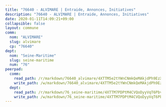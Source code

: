 ```yaml
---
title: "76640 - ALVIMARE | Entraide, Annonces, Initiatives"
description: "76640 - ALVIMARE | Entraide, Annonces, Initiatives"
date: 2020-01-11T14:09:21+09:00
collapsible: false
layout: commune
comm:
  nom: "ALVIMARE"
  slug: alvimare
  cp: "76640"
dept:
  nom: "Seine-Maritime"
  slug: seine-maritime
  num: "76"
peerpad:
  comm:
    read_path: /r/markdown/76640_alvimare/4XTTM5e2tYWnCNmkQeMAkjdPh9EzX1VugH2R4S9d1uEvQMff9
    write_path: /w/markdown/76640_alvimare/4XTTM5e2tYWnCNmkQeMAkjdPh9EzX1VugH2R4S9d1uEvQMff9-K3TgUvPh4wAsrYGeMCsdk3ioiXgJfGExJWigUvJMQsWKjHbMaYxGBavm6VSpee6s5dkNFjsxcVytC3nxjJobFytfYHTQZTGJjJJRYgAf7B5kg1EmbxgU2ebX4KF3HdcfUV27CQ35
  dept:
    read_path: /r/markdown/76_seine-maritime/4XTTM7PDPtM4CVQoDyyVqT6Pbvj1SVtndpXJdTDsc7xwdMTdt
    write_path: /w/markdown/76_seine-maritime/4XTTM7PDPtM4CVQoDyyVqT6Pbvj1SVtndpXJdTDsc7xwdMTdt-K3TgUmo7Qwp8ZQz8qKFjC8WCY27ypEpX2c8BXeSV9rrPY1zRZn2SrYwkBXF8VnHkcepiXsccFfKHYuT2JNgSMXxLRaUGRu6o5B3BB15nZxEho97cTz3yC4eRTX4hZM1hcyAZrn8r
---
```


